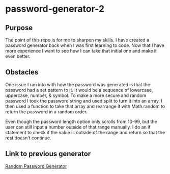 # password-generator-2

## Purpose
The point of this repo is for me to sharpen my skills. I have created a password generator back when I was first learning to code. Now that I have more experience I want to see how I can take that initial one and make it even better.

## Obstacles
One issue I ran into with how the password was generated is that the password had a set pattern to it. It would be a sequence of lowercase, uppercase, number, & symbol. To make a more secure and random password I took the password string and used split to turn it into an array. I then used a function to take that array and rearrange it with Math.random to return the password in a random order.

Even though the password length option only scrolls from 10-99, but the user can still input a number outside of that range manually. I do an if statement to check if the value is outside of the range and return so that the rest doesn't continue.

## Link to previous generator
[Random Password Generator](https://github.com/mrtrpak/Password-Generator)
